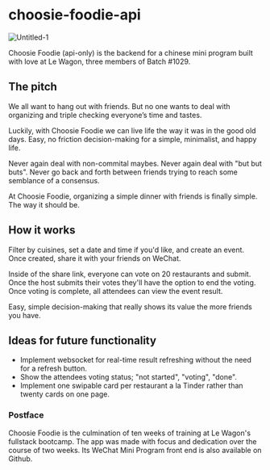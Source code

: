 # choosie-foodie-api

![Untitled-1](https://user-images.githubusercontent.com/95343944/208679675-ac63283b-c757-40c4-8084-fdf68f73e2e1.png)

Choosie Foodie (api-only) is the backend for a chinese mini program built with love at Le Wagon, three members of Batch #1029. 

## The pitch

We all want to hang out with friends. But no one wants to deal with organizing and triple checking everyone’s time and tastes.

Luckily, with Choosie Foodie we can live life the way it was in the good old days. Easy, no friction decision-making for a simple, minimalist, and happy life. 

Never again deal with non-commital maybes. Never again deal with "but but buts". Never go back and forth between friends trying to reach some semblance of a consensus. 

At Choosie Foodie, organizing a simple dinner with friends is finally simple. The way it should be.

## How it works

Filter by cuisines, set a date and time if you'd like, and create an event. Once created, share it with your friends on WeChat. 

Inside of the share link, everyone can vote on 20 restaurants and submit. Once the host submits their votes they'll have the option to end the voting. Once voting is complete, all attendees can view the event result. 

Easy, simple decision-making that really shows its value the more friends you have. 

## Ideas for future functionality

- Implement websocket for real-time result refreshing without the need for a refresh button.
- Show the attendees voting status; "not started", "voting", "done".
- Implement one swipable card per restaurant a la Tinder rather than twenty cards on one page. 

### Postface
Choosie Foodie is the culmination of ten weeks of training at Le Wagon's fullstack bootcamp. The app was made with focus and dedication over the course of two weeks. Its WeChat Mini Program front end is also available on Github.

